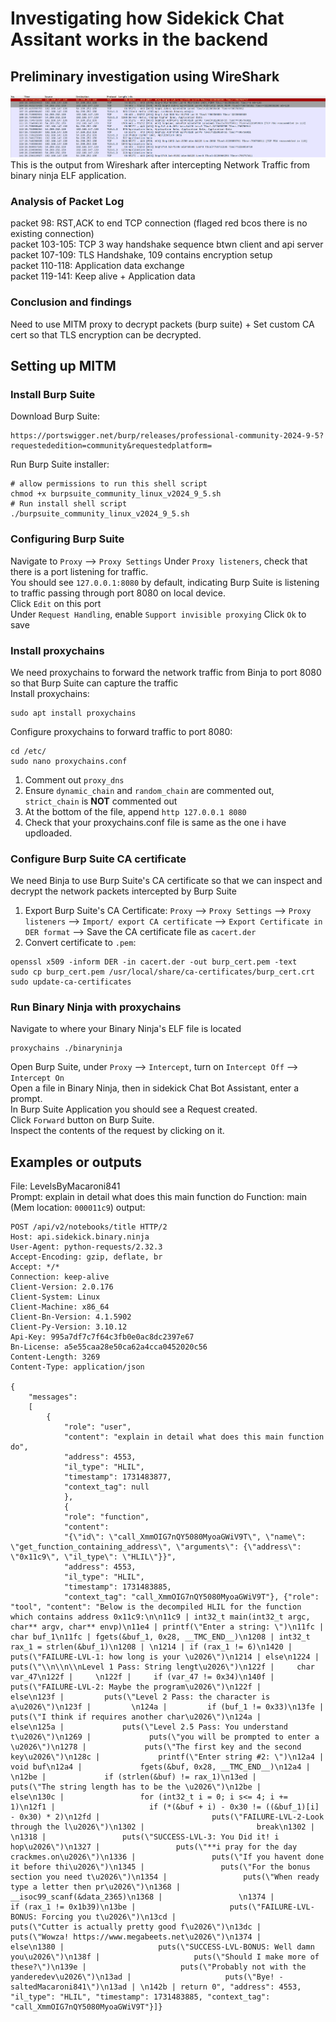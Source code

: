 # Investigating how Sidekick Chat Assitant works in the backend  
## Preliminary investigation using WireShark

![alt text for screen readers](wireshark-ss.png "Wireshark output from intercepting Binary Ninja Traffic")
This is the output from Wireshark after intercepting Network Traffic from binary ninja ELF application.    

### Analysis of Packet Log    
packet 98: RST,ACK to end TCP connection (flaged red bcos there is no existing connection)  
packet 103-105: TCP 3 way handshake sequence btwn client and api server  
packet 107-109: TLS Handshake, 109 contains encryption setup  
packet 110-118: Application data exchange  
packet 119-141: Keep alive + Application data  

### Conclusion and findings  
Need to use MITM proxy to decrypt packets (burp suite) + Set custom CA cert so that TLS encryption can be decrypted.  

## Setting up MITM
### Install Burp Suite
Download Burp Suite:
``` 
https://portswigger.net/burp/releases/professional-community-2024-9-5?requestededition=community&requestedplatform=
```
Run Burp Suite installer:
```
# allow permissions to run this shell script  
chmod +x burpsuite_community_linux_v2024_9_5.sh  
# Run install shell script  
./burpsuite_community_linux_v2024_9_5.sh
```
### Configuring Burp Suite  
Navigate to `Proxy` --> `Proxy Settings`
Under `Proxy listeners`, check that there is a port listening for traffic.  
You should see `127.0.0.1:8080` by default, indicating Burp Suite is listening to traffic passing through port 8080 on local device.  
Click `Edit` on this port  
Under `Request Handling`, enable `Support invisible proxying`
Click `Ok` to save
### Install proxychains
We need proxychains to forward the network traffic from Binja to port 8080 so that Burp Suite can capture the traffic  
Install proxychains:  
```
sudo apt install proxychains
```
Configure proxychains to forward traffic to port 8080:
```
cd /etc/  
sudo nano proxychains.conf
```
1. Comment out `proxy_dns`
2. Ensure `dynamic_chain` and `random_chain` are commented out, `strict_chain` is **NOT** commented out
3. At the bottom of the file, append `http 127.0.0.1 8080`  
4. Check that your proxychains.conf file is same as the one i have updloaded.  
### Configure Burp Suite CA certificate
We need Binja to use Burp Suite's CA certificate so that we can inspect and decrypt the network packets intercepted by Burp Suite
1. Export Burp Suite's CA Certificate: `Proxy` --> `Proxy Settings` --> `Proxy listeners` --> `Import/ export CA certificate` --> `Export Certificate in DER format` --> Save the CA certificate file as `cacert.der`  
2. Convert certificate to `.pem`: 
```
openssl x509 -inform DER -in cacert.der -out burp_cert.pem -text
sudo cp burp_cert.pem /usr/local/share/ca-certificates/burp_cert.crt
sudo update-ca-certificates
```
### Run Binary Ninja with proxychains
Navigate to where your Binary Ninja's ELF file is located
```
proxychains ./binaryninja
```
Open Burp Suite, under `Proxy` --> `Intercept`, turn on `Intercept Off` --> `Intercept On`  
Open a file in Binary Ninja, then in sidekick Chat Bot Assistant, enter a prompt.  
In Burp Suite Application you should see a Request created.  
Click `Forward` button on Burp Suite.  
Inspect the contents of the request by clicking on it.


## Examples or outputs
File: LevelsByMacaroni841  
Prompt: explain in detail what does this main function do
Function: main (Mem location: `000011c9`)
output:
```
POST /api/v2/notebooks/title HTTP/2
Host: api.sidekick.binary.ninja
User-Agent: python-requests/2.32.3
Accept-Encoding: gzip, deflate, br
Accept: */*
Connection: keep-alive
Client-Version: 2.0.176
Client-System: Linux
Client-Machine: x86_64
Client-Bn-Version: 4.1.5902
Client-Py-Version: 3.10.12
Api-Key: 995a7df7c7f64c3fb0e0ac8dc2397e67
Bn-License: a5e55caa28e50ca62a4cca0452020c56
Content-Length: 3269
Content-Type: application/json

{  
    "messages":  
    [  
        {  
            "role": "user",  
            "content": "explain in detail what does this main function do",  
            "address": 4553,  
            "il_type": "HLIL",  
            "timestamp": 1731483877,  
            "context_tag": null  
            },  
            {  
            "role": "function",  
            "content":  
            "{\"id\": \"call_XmmOIG7nQY5080MyoaGWiV9T\", \"name\": \"get_function_containing_address\", \"arguments\": {\"address\": \"0x11c9\", \"il_type\": \"HLIL\"}}",  
            "address": 4553,  
            "il_type": "HLIL",  
            "timestamp": 1731483885,  
            "context_tag": "call_XmmOIG7nQY5080MyoaGWiV9T"}, {"role": "tool", "content": "Below is the decompiled HLIL for the function which contains address 0x11c9:\n\n11c9 | int32_t main(int32_t argc, char** argv, char** envp)\n11e4 | printf(\"Enter a string: \")\n11fc | char buf_1\n11fc | fgets(&buf_1, 0x28, __TMC_END__)\n1208 | int32_t rax_1 = strlen(&buf_1)\n1208 | \n1214 | if (rax_1 != 6)\n1420 |     puts(\"FAILURE-LVL-1: how long is your \u2026\")\n1214 | else\n1224 |     puts(\"\\n\\n\\nLevel 1 Pass: String lengt\u2026\")\n122f |     char var_47\n122f |     \n122f |     if (var_47 != 0x34)\n140f |         puts(\"FAILURE-LVL-2: Maybe the program\u2026\")\n122f |     else\n123f |         puts(\"Level 2 Pass: the character is a\u2026\")\n123f |         \n124a |         if (buf_1 != 0x33)\n13fe |             puts(\"I think if requires another char\u2026\")\n124a |         else\n125a |             puts(\"Level 2.5 Pass: You understand t\u2026\")\n1269 |             puts(\"you will be prompted to enter a \u2026\")\n1278 |             puts(\"The first key and the second key\u2026\")\n128c |             printf(\"Enter string #2: \")\n12a4 |             void buf\n12a4 |             fgets(&buf, 0x28, __TMC_END__)\n12a4 |             \n12be |             if (strlen(&buf) != rax_1)\n13ed |                 puts(\"The string length has to be the \u2026\")\n12be |             else\n130c |                 for (int32_t i = 0; i s<= 4; i += 1)\n12f1 |                     if (*(&buf + i) - 0x30 != ((&buf_1)[i] - 0x30) * 2)\n12fd |                         puts(\"FAILURE-LVL-2-Look through the l\u2026\")\n1302 |                         break\n1302 |                 \n1318 |                 puts(\"SUCCESS-LVL-3: You Did it! i hop\u2026\")\n1327 |                 puts(\"**i pray for the day crackmes.on\u2026\")\n1336 |                 puts(\"If you havent done it before thi\u2026\")\n1345 |                 puts(\"For the bonus section you need t\u2026\")\n1354 |                 puts(\"When ready type a letter then pr\u2026\")\n1368 |                 __isoc99_scanf(&data_2365)\n1368 |                 \n1374 |                 if (rax_1 != 0x1b39)\n13be |                     puts(\"FAILURE-LVL-BONUS: Forcing you t\u2026\")\n13cd |                     puts(\"Cutter is actually pretty good f\u2026\")\n13dc |                     puts(\"Wowza! https://www.megabeets.net\u2026\")\n1374 |                 else\n1380 |                     puts(\"SUCCESS-LVL-BONUS: Well damn you\u2026\")\n138f |                     puts(\"Should I make more of these?\")\n139e |                     puts(\"Probably not with the yanderedev\u2026\")\n13ad |                     puts(\"Bye! - saltedMacaroni841\")\n13ad | \n142b | return 0", "address": 4553, "il_type": "HLIL", "timestamp": 1731483885, "context_tag": "call_XmmOIG7nQY5080MyoaGWiV9T"}]}
```


